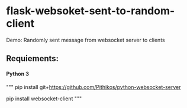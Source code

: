 # flask-websoket-sent-to-random-client
Demo: Randomly sent message from websocket server to clients

## Requiements:

#### Python 3

"""
pip install git+https://github.com/Pithikos/python-websocket-server

pip install websocket-client
"""
